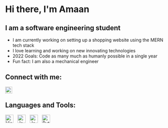 # Hi there, I'm Amaan

## I am a software engineering student
- I am currently working on setting up a shopping website using the MERN tech stack
- I love learning and working on new innovating technologies
- 2022 Goals: Code as many much as humanly possible in a single year
- Fun fact: I am also a mechanical engineer

## Connect with me:
[<img align="left" alt="LinkedIn.com" width="22px" src="https://i.imgur.com/FDQIUtd.jpg" style="padding-right:10px;"/>][website]

<br/>

## Languages and Tools:
[<img align="left" alt="Visual Studio Code" width="26px" src="https://cdn.jsdelivr.net/gh/devicons/devicon/icons/vscode/vscode-original.svg" style="padding-right:10px;" />][webdevplaylist]

[<img align="left" alt="Java" width="26px" src="https://i.imgur.com/cqVycsUt.png"  style="padding-right:10px;"/>][webdevplaylist]

[<img align="left" alt="Javascript" width="26px" src="https://i.imgur.com/Eb1pRPct.png" style="padding-right:10px;" />][webdevplaylist]

[<img align="left" alt="Python" width="26px" src="https://i.imgur.com/2v8dqMOt.png" style="padding-right:10px;" />][webdevplaylist]





[website]: https://www.linkedin.com/in/amaan-seetal/
[webdevplaylist]: https://www.youtube.com/playlist?list=PLkwxH9e_vrAJ0WbEsFA9W3I1W-g_BTsbt
